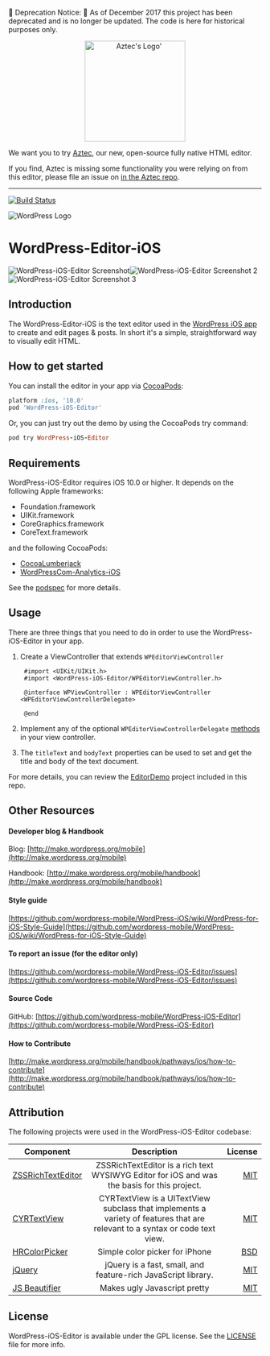 🚨 Deprecation Notice: 🚨 As of December 2017 this project has been deprecated and is no longer be updated. The code is here for historical purposes only. 

<p align="center">
<img width=200px height=200px src="https://github.com/wordpress-mobile/AztecEditor-iOS/blob/develop/RepoAssets/aztec.png" alt="Aztec's Logo'"/>
</p>

We want you to try [Aztec](https://github.com/wordpress-mobile/AztecEditor-iOS), 
our new, open-source fully native HTML editor.

If you find, Aztec is missing some functionality you were relying on from this editor, please file an issue on [in the Aztec repo](https://github.com/wordpress-mobile/AztecEditor-iOS/issues).

____


[![Build Status](https://travis-ci.org/wordpress-mobile/WordPress-Editor-iOS.svg?branch=develop)](https://travis-ci.org/wordpress-mobile/WordPress-Editor-iOS)

![WordPress Logo](http://s.w.org/about/images/logos/wordpress-logo-hoz-rgb.png)

# WordPress-Editor-iOS

![WordPress-iOS-Editor Screenshot](https://cldup.com/5I1YePnOWU.png)![WordPress-iOS-Editor Screenshot 2](https://cldup.com/CbNB0dFERt.png)![WordPress-iOS-Editor Screenshot 3](https://cldup.com/o4ZpUjkDxi.png)

## Introduction

The WordPress-Editor-iOS is the text editor used in the [WordPress iOS app](https://github.com/wordpress-mobile/WordPress-iOS) to create and edit pages & posts. In short it's a simple, straightforward way to visually edit HTML.

## How to get started
You can install the editor in your app via [CocoaPods](http://cocoapods.org):

```ruby
platform :ios, '10.0'
pod 'WordPress-iOS-Editor'
```

Or, you can just try out the demo by using the CocoaPods try command:

```ruby
pod try WordPress-iOS-Editor
```

## Requirements

WordPress-iOS-Editor requires iOS 10.0 or higher. It depends on the following Apple frameworks:

* Foundation.framework
* UIKit.framework
* CoreGraphics.framework
* CoreText.framework

and the following CocoaPods:

* [CocoaLumberjack](https://github.com/CocoaLumberjack/CocoaLumberjack)
* [WordPressCom-Analytics-iOS](https://github.com/wordpress-mobile/WordPressCom-Analytics-iOS)

See the [podspec](https://github.com/wordpress-mobile/WordPress-iOS-Editor/blob/develop/WordPress-iOS-Editor.podspec) for more details.

## Usage

There are three things that you need to do in order to use the WordPress-iOS-Editor in your app.

1. Create a ViewController that extends ```WPEditorViewController```

        #import <UIKit/UIKit.h>
        #import <WordPress-iOS-Editor/WPEditorViewController.h>

        @interface WPViewController : WPEditorViewController <WPEditorViewControllerDelegate>

        @end

2. Implement any of the optional ```WPEditorViewControllerDelegate``` [methods](https://github.com/wordpress-mobile/WordPress-iOS-Editor/blob/develop/Classes/WPEditorViewController.h) in your view controller.

3. The ```titleText``` and ```bodyText``` properties can be used to set and get the title and body of the text document.

For more details, you can review the [EditorDemo](https://github.com/wordpress-mobile/WordPress-iOS-Editor/tree/develop/Example) project included in this repo.

## Other Resources

#### Developer blog & Handbook

Blog: [http://make.wordpress.org/mobile](http://make.wordpress.org/mobile)

Handbook: [http://make.wordpress.org/mobile/handbook](http://make.wordpress.org/mobile/handbook)

#### Style guide

[https://github.com/wordpress-mobile/WordPress-iOS/wiki/WordPress-for-iOS-Style-Guide](https://github.com/wordpress-mobile/WordPress-iOS/wiki/WordPress-for-iOS-Style-Guide)

#### To report an issue (for the editor only)

[https://github.com/wordpress-mobile/WordPress-iOS-Editor/issues](https://github.com/wordpress-mobile/WordPress-iOS-Editor/issues)

#### Source Code

GitHub: [https://github.com/wordpress-mobile/WordPress-iOS-Editor](https://github.com/wordpress-mobile/WordPress-iOS-Editor)

#### How to Contribute

[http://make.wordpress.org/mobile/handbook/pathways/ios/how-to-contribute](http://make.wordpress.org/mobile/handbook/pathways/ios/how-to-contribute)

## Attribution

The following projects were used in the WordPress-iOS-Editor codebase:

| Component     | Description   | License  |
| ------------- |:-------------:| -----:|
| [ZSSRichTextEditor](https://github.com/nnhubbard/ZSSRichTextEditor)      | ZSSRichTextEditor is a rich text WYSIWYG Editor for iOS and was the basis for this project.| [MIT](Attribution/ZSSRichTextEditorLicense/LICENSE.txt) |
| [CYRTextView](https://github.com/illyabusigin/CYRTextView)      | CYRTextView is a UITextView subclass that implements a variety of features that are relevant to a syntax or code text view. | [MIT](Attribution/CYRTextViewLicense/LICENSE) |
| [HRColorPicker](https://github.com/hayashi311/Color-Picker-for-iOS)      | Simple color picker for iPhone      |   [BSD](Attribution/HRColorPickerLicense/LICENSE.txt) |
| [jQuery](https://jquery.com)      | jQuery is a fast, small, and feature-rich JavaScript library.      |   [MIT](http://jquery.org/license) |
| [JS Beautifier](https://github.com/einars/js-beautify)      | Makes ugly Javascript pretty      |   [MIT](Attribution/jsBeautifierLicense/LICENSE.txt) |

## License

WordPress-iOS-Editor is available under the GPL license. See the [LICENSE](https://raw.githubusercontent.com/wordpress-mobile/WordPress-iOS-Editor/develop/LICENSE) file for more info.
